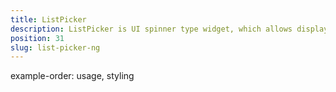 ```yaml
---
title: ListPicker
description: ListPicker is UI spinner type widget, which allows displaying a list of options. the component can be set up via HTML or Code-Behind, and we can control the displayed options via its `items` property and its current selected value via its `selectedIndex` property
position: 31
slug: list-picker-ng
---
```

example-order: usage, styling